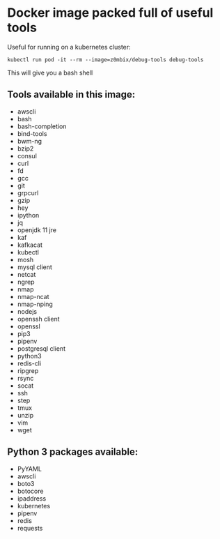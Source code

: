 # Docker image packed full of useful tools

Useful for running on a kubernetes cluster:

```
kubectl run pod -it --rm --image=z0mbix/debug-tools debug-tools
```

This will give you a bash shell

## Tools available in this image:

- awscli
- bash
- bash-completion
- bind-tools
- bwm-ng
- bzip2
- consul
- curl
- fd
- gcc
- git
- grpcurl
- gzip
- hey
- ipython
- jq
- openjdk 11 jre
- kaf
- kafkacat
- kubectl
- mosh
- mysql client
- netcat
- ngrep
- nmap
- nmap-ncat
- nmap-nping
- nodejs
- openssh client
- openssl
- pip3
- pipenv
- postgresql client
- python3
- redis-cli
- ripgrep
- rsync
- socat
- ssh
- step
- tmux
- unzip
- vim
- wget

## Python 3 packages available:

- PyYAML
- awscli
- boto3
- botocore
- ipaddress
- kubernetes
- pipenv
- redis
- requests
